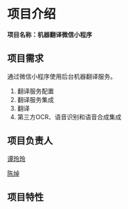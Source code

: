 # 项目介绍

 **项目名称：机器翻译微信小程序**



## 项目需求

 通过微信小程序使用后台机器翻译服务。

1. 翻译服务配置
2. 翻译服务集成
3. 翻译
4. 第三方OCR、语音识别和语音合成集成

## 项目负责人
[谭玲玲](https://github.com/Kiiakia) 

[陈焯](https://github.com/chenzhuo10)




## 项目特性

